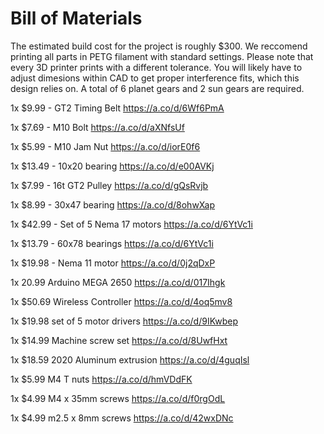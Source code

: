 # Bill of Materials
 
The estimated build cost for the project is roughly $300. We reccomend printing all parts in PETG filament with standard settings. Please note that every 3D printer prints with a different tolerance. You will likely have to adjust dimesions within CAD to get proper interference fits, which this design relies on. A total of 6 planet gears and 2 sun gears are required.

1x $9.99 - GT2 Timing Belt  https://a.co/d/6Wf6PmA 

1x $7.69 - M10 Bolt https://a.co/d/aXNfsUf 

1x $5.99 - M10 Jam Nut https://a.co/d/iorE0f6 

1x $13.49 - 10x20 bearing https://a.co/d/e00AVKj 

1x $7.99 - 16t GT2 Pulley https://a.co/d/gQsRvjb 

1x $8.99 - 30x47 bearing https://a.co/d/8ohwXap 

1x $42.99 - Set of 5 Nema 17 motors https://a.co/d/6YtVc1i 

1x $13.79 - 60x78 bearings https://a.co/d/6YtVc1i 

1x $19.98 - Nema 11 motor https://a.co/d/0j2qDxP 

1x 20.99 Arduino MEGA 2650 https://a.co/d/017Ihgk 

1x $50.69 Wireless Controller https://a.co/d/4oq5mv8 

1x $19.98 set of 5 motor drivers https://a.co/d/9IKwbep 

1x $14.99 Machine screw set  https://a.co/d/8UwfHxt 

1x $18.59 2020 Aluminum extrusion  https://a.co/d/4guqIsl 

1x $5.99 M4 T nuts  https://a.co/d/hmVDdFK 

1x $4.99 M4 x 35mm screws https://a.co/d/f0rgOdL 

1x $4.99 m2.5 x 8mm screws https://a.co/d/42wxDNc 
